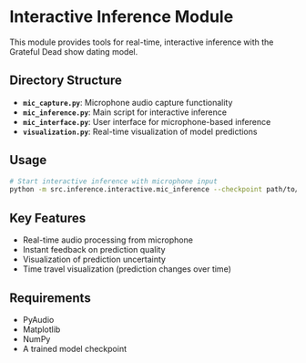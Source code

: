 # Interactive Inference Module

This module provides tools for real-time, interactive inference with the Grateful Dead show dating model.

## Directory Structure

- **`mic_capture.py`**: Microphone audio capture functionality
- **`mic_inference.py`**: Main script for interactive inference
- **`mic_interface.py`**: User interface for microphone-based inference
- **`visualization.py`**: Real-time visualization of model predictions

## Usage

```bash
# Start interactive inference with microphone input
python -m src.inference.interactive.mic_inference --checkpoint path/to/model.pt
```

## Key Features

- Real-time audio processing from microphone
- Instant feedback on prediction quality
- Visualization of prediction uncertainty
- Time travel visualization (prediction changes over time)

## Requirements

- PyAudio
- Matplotlib
- NumPy
- A trained model checkpoint